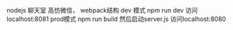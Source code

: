 nodejs 聊天室 高仿微信，
webpack结构
dev 模式 npm run dev 访问localhost:8081
prod模式 npm run build 然后启动server.js 访问localhost:8080